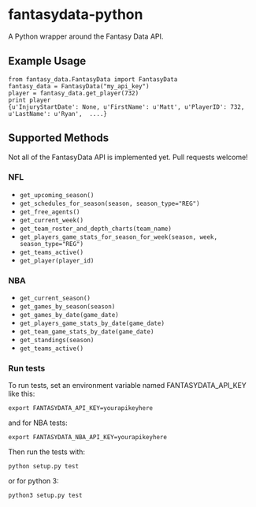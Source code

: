 # fantasydata-python
A Python wrapper around the Fantasy Data API.

## Example Usage
```
from fantasy_data.FantasyData import FantasyData
fantasy_data = FantasyData("my_api_key")
player = fantasy_data.get_player(732)
print player
{u'InjuryStartDate': None, u'FirstName': u'Matt', u'PlayerID': 732, u'LastName': u'Ryan',  ....}

```

## Supported Methods
Not all of the FantasyData API is implemented yet. Pull requests welcome!

### NFL
* `get_upcoming_season()`
* `get_schedules_for_season(season, season_type="REG")`
* `get_free_agents()`
* `get_current_week()`
* `get_team_roster_and_depth_charts(team_name)`
* `get_players_game_stats_for_season_for_week(season, week, season_type="REG")`
* `get_teams_active()`
* `get_player(player_id)`


### NBA
* `get_current_season()`
* `get_games_by_season(season)`
* `get_games_by_date(game_date)`
* `get_players_game_stats_by_date(game_date)`
* `get_team_game_stats_by_date(game_date)`
* `get_standings(season)`
* `get_teams_active()`

### Run tests
To run tests, set an environment variable named FANTASYDATA_API_KEY like this:

```export FANTASYDATA_API_KEY=yourapikeyhere```

and for NBA tests:

```export FANTASYDATA_NBA_API_KEY=yourapikeyhere```

Then run the tests with:

```python setup.py test```

or for python 3:

```python3 setup.py test```
